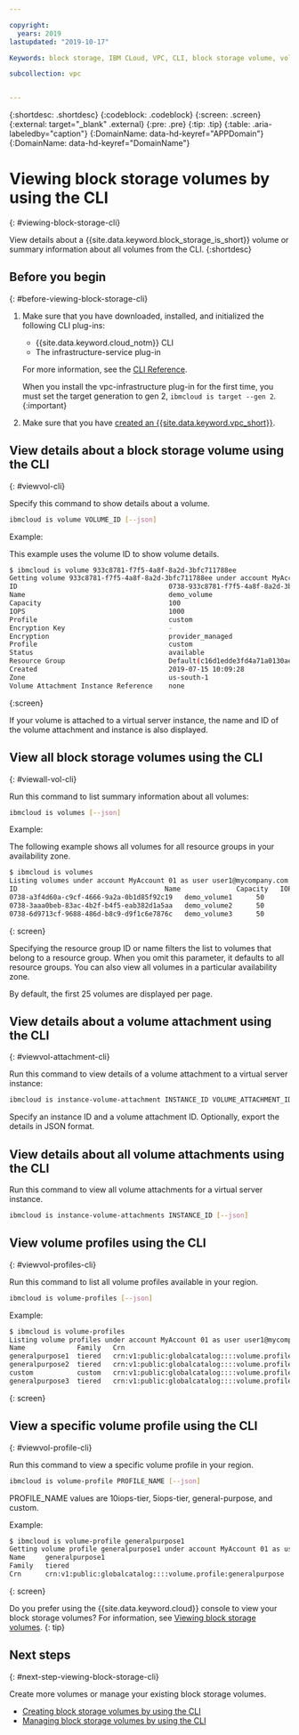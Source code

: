 ```yaml
---

copyright:
  years: 2019
lastupdated: "2019-10-17"

Keywords: block storage, IBM CLoud, VPC, CLI, block storage volume, volume, IOPS

subcollection: vpc


---
```


{:shortdesc: .shortdesc}
{:codeblock: .codeblock}
{:screen: .screen}
{:external: target="_blank" .external}
{:pre: .pre}
{:tip: .tip}
{:table: .aria-labeledby="caption"}
{:DomainName: data-hd-keyref="APPDomain"}
{:DomainName: data-hd-keyref="DomainName"}

# Viewing block storage volumes by using the CLI
{: #viewing-block-storage-cli}

View details about a {{site.data.keyword.block_storage_is_short}} volume or summary information about all volumes from the CLI.
{:shortdesc}

## Before you begin
{: #before-viewing-block-storage-cli}

1. Make sure that you have downloaded, installed, and initialized the following CLI plug-ins:
    * {{site.data.keyword.cloud_notm}} CLI
    * The infrastructure-service plug-in

   For more information, see the [CLI Reference](/docs/vpc?topic=vpc-cli-reference).
   
   When you install the vpc-infrastructure plug-in for the first time, you must set the target generation to gen 2, `ibmcloud is target --gen 2`.
   {:important}
   
2. Make sure that you have [created an {{site.data.keyword.vpc_short}}](/docs/vpc?topic=vpc-getting-started).

## View details about a block storage volume using the CLI
{: #viewvol-cli}

Specify this command to show details about a volume.

```bash
ibmcloud is volume VOLUME_ID [--json]
```

Example:

This example uses the volume ID to show volume details.

```bash
$ ibmcloud is volume 933c8781-f7f5-4a8f-8a2d-3bfc711788ee
Getting volume 933c8781-f7f5-4a8f-8a2d-3bfc711788ee under account MyAccount01 as user user1@mycompany.com...
ID                                      0738-933c8781-f7f5-4a8f-8a2d-3bfc711788ee
Name                                    demo_volume
Capacity                                100
IOPS                                    1000
Profile                                 custom
Encryption Key                          -
Encryption                              provider_managed
Profile                                 custom
Status                                  available
Resource Group                          Default(c16d1edde3fd4a71a0130aed371405a0)
Created                                 2019-07-15 10:09:28
Zone                                    us-south-1
Volume Attachment Instance Reference    none
```
{:screen}

If your volume is attached to a virtual server instance, the name and ID of the volume attachment and instance is also displayed.

## View all block storage volumes using the CLI
{: #viewall-vol-cli}

Run this command to list summary information about all volumes:

```bash
ibmcloud is volumes [--json]
```

Example:

The following example shows all volumes for all resource groups in your availability zone.  

```bash
$ ibmcloud is volumes
Listing volumes under account MyAccount 01 as user user1@mycompany.com...
ID                                     Name              Capacity   IOPS   Auto Delete   Encryption        Profile         Created               Status      Zone         Resource Group
0738-a3f4d60a-c9cf-4666-9a2a-0b1d85f92c19   demo_volume1      50         10     Manual        provider managed  generalpurpose   2019-06-30 11:04:46  pending     us-south-1   (c16d1edd-.)
0738-3aaa0beb-83ac-4b2f-b4f5-eab382d1a5aa   demo_volume2      50         100    Manual        provider managed  custom           2019-06-30 10:26:34  available   us-south-1   (c16d1edd-.)
0738-6d9713cf-9688-486d-b8c9-d9f1c6e7876c   demo_volume3      50         100    Manual        provider managed  custom           2019-06-30 10:39:24  available   us-south-1   (c16d1edd-.)
```
{: screen}

Specifying the resource group ID or name filters the list to volumes that belong to a resource group. When you omit this parameter, it defaults to all resource groups. You can also view all volumes in a particular availability zone.

By default, the first 25 volumes are displayed per page.

## View details about a volume attachment using the CLI
{: #viewvol-attachment-cli}

Run this command to view details of a volume attachment to a virtual server instance:

```bash
ibmcloud is instance-volume-attachment INSTANCE_ID VOLUME_ATTACHMENT_ID [--json]
```

Specify an instance ID and a volume attachment ID.  Optionally, export the details in JSON format.

## View details about all volume attachments using the CLI

Run this command to view all volume attachments for a virtual server instance.

```bash
ibmcloud is instance-volume-attachments INSTANCE_ID [--json]
```

## View volume profiles using the CLI
{: #viewvol-profiles-cli}

Run this command to list all volume profiles available in your region.

```bash
ibmcloud is volume-profiles [--json]
```

Example:

```bash
$ ibmcloud is volume-profiles
Listing volume profiles under account MyAccount 01 as user user1@mycompany.com...
Name             Family   Crn
generalpurpose1  tiered   crn:v1:public:globalcatalog::::volume.profile:generalpurpose
generalpurpose2  tiered   crn:v1:public:globalcatalog::::volume.profile:generalpurpose
custom           custom   crn:v1:public:globalcatalog::::volume.profile:custom
generalpurpose3  tiered   crn:v1:public:globalcatalog::::volume.profile:generalpurpose
```
{: screen}

## View a specific volume profile using the CLI
{: #viewvol-profile-cli}

Run this command to view a specific volume profile in your region.

```bash
ibmcloud is volume-profile PROFILE_NAME [--json]
```

PROFILE_NAME values are 10iops-tier, 5iops-tier, general-purpose, and custom.

Example:

```bash
$ ibmcloud is volume-profile generalpurpose1
Getting volume profile generalpurpose1 under account MyAccount 01 as user user1@mycompany.com...
Name     generalpurpose1
Family   tiered
Crn      crn:v1:public:globalcatalog::::volume.profile:generalpurpose
```
{: screen}

Do you prefer using the {{site.data.keyword.cloud}} console to view your block storage volumes? For information, see [Viewing block storage volumes](/docs/vpc?topic=vpc-viewing-block-storage).
{: tip}

## Next steps
{: #next-step-viewing-block-storage-cli}

Create more volumes or manage your existing block storage volumes.

* [Creating block storage volumes by using the CLI](/docs/vpc?topic=vpc-creating-block-storage-cli)
* [Managing block storage volumes by using the CLI](/docs/vpc?topic=vpc-managing-block-storage-cli)
